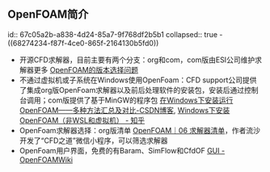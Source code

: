 ## OpenFOAM简介
id:: 67c05a2b-a838-4d24-85a7-9f768df2b5b1
collapsed:: true
	- ((68274234-f87f-4ce0-865f-2164130b5fd0))
- 开源CFD求解器，目前主要有两个分支：org和com，com版由ESI公司维护求解器更多 [OpenFOAM的版本选择问题](https://www.topcfd.cn/18754/)
- 不通过虚拟机或子系统在Windows使用OpenFoam：CFD support公司提供了集成org版OpenFoam求解器以及前后处理软件的安装包，安装后通过控制台调用；com版提供了基于MinGW的程序包 [在Windows下安装运行OpenFOAM——多种方法汇总及对比-CSDN博客](https://blog.csdn.net/FastCAE/article/details/131664627), [Windows下安装OpenFOAM（非WSL和虚拟机） - 知乎](https://zhuanlan.zhihu.com/p/210777466)
- OpenFoam求解器选择：org版清单 [OpenFOAM｜06 求解器清单](https://www.topcfd.cn/12089/)，作者流沙开发了“CFD之道”微信小程序，可以筛选求解器
- OpenFoam用户界面，免费的有Baram、SimFlow和CfdOF [GUI - OpenFOAMWiki](https://openfoamwiki.net/index.php/GUI)